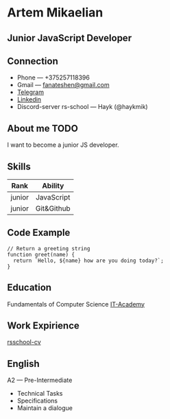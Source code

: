 # Artem Mikaelian
   
## Junior JavaScript Developer
   
## Connection
   * Phone — +375257118396  
   * Gmail — fanateshen@gmail.com  
   * [Telegram](https://t.me/HaykMik)  
   * [Linkedin](https://www.linkedin.com/in/mikayelian/)  
   * Discord-server rs-school — Hayk (@haykmik)
   
## About me TODO  
   I want to become a junior JS developer. 
   
## Skills   
   | Rank | Ability |
   |:---:|:---:|
   | junior | JavaScript |
   | junior | Git&Github |
   
## Code Example
```
// Return a greeting string  
function greet(name) {  
  return `Hello, ${name} how are you doing today?`;  
}
```
   
## Education  
   Fundamentals of Computer Science [IT-Academy](https://www.linkedin.com/school/it-academy/)
   
## Work Expirience
   [rsschool-cv](https://github.com/HaykMik/rsschool-cv)
   
## English 
   A2 — Pre-Intermediate 
   * Technical Tasks
   * Specifications
   * Maintain a dialogue
